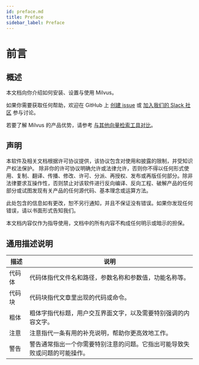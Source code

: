 ```yaml
---
id: preface.md
title: Preface
sidebar_label: Preface
---
```


# 前言


## 概述

本文档向你介绍如何安装、设置与使用 Milvus。

如果你需要获取任何帮助，欢迎在 GitHub 上 [创建 issue](https://github.com/milvus-io/milvus/issues/new/choose ) 或 [加入我们的 Slack 社区](https://join.slack.com/t/milvusio/shared_invite/enQtNzY1OTQ0NDI3NjMzLWNmYmM1NmNjOTQ5MGI5NDhhYmRhMGU5M2NhNzhhMDMzY2MzNDdlYjM5ODQ5MmE3ODFlYzU3YjJkNmVlNDQ2ZTk) 参与讨论。

若要了解 Milvus 的产品优势，请参考 [与其他向量检索工具对比](vector_db.md)。

## 声明

本软件及相关文档根据许可协议提供，该协议包含对使用和披露的限制，并受知识产权法保护。 除非你的许可协议明确允许或法律允许，否则你不得以任何形式使用、复制、翻译、传播、修改、许可、分派、再授权、发布或再版任何部分。除非法律要求互操作性，否则禁止对该软件进行反向编译、反向工程、破解产品的任何部分或试图发现有关产品的任何源代码、基本理念或运算方法。

此处包含的信息如有更改，恕不另行通知，并且不保证没有错误。如果你发现任何错误，请以书面形式告知我们。

本文档内容仅作为指导使用，文档中的所有内容不构成任何明示或暗示的担保。


## 通用描述说明

| 描述       |    说明                                 |
|-----------|-----------------------------------------|
| 代码体    | 代码体指代文件名和路径，参数名称和参数值，功能名称等。|
| 代码块    | 代码块指代文章里出现的代码或命令。 |
| 粗体      | 粗体字指代标题，用户交互界面文字，以及需要特别强调的内容文字。    |
| 注意      | 注意指代一条有用的补充说明，帮助你更高效地工作。         |
| 警告      | 警告通常指出一个你需要特别注意的问题。它指出可能导致失败或问题的可能操作。|
